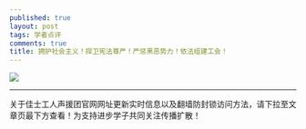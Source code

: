 ```yaml
---
published: true
layout: post
tags: 学者点评
comments: true
title: 拥护社会主义！捍卫宪法尊严！严惩黑恶势力！依法组建工会！
---
```


![](http://wx4.sinaimg.cn/mw690/0060lm7Tly1fu3gddw56tj30m10v6q8k.jpg)

---
关于佳士工人声援团官网网址更新实时信息以及翻墙防封锁访问方法，请下拉至文章页最下方查看！为支持进步学子共同关注传播扩散！
